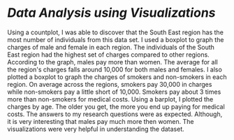 # *Data Analysis using Visualizations*

Using a countplot, I was able to discover that the South East region has the most number of individuals from this data set. I used a boxplot to graph the charges of male and female in each region. The individuals of the South East region had the highest set of charges compared to other regions. According to the graph, males pay more than women. The average for all the region's charges falls around 10,000 for both males and females. I also plotted a boxplot to graph the charges of smokers and non-smokers in each region. On average across the regions, smokers pay 30,000 in charges while non-smokers pay a little short of 10,000. Smokers pay about 3 times more than non-smokers for medical costs. Using a barplot, I plotted the charges by age. The older you get, the more you end up paying for medical costs. The answers to my research questions were as expected. Although, it is very interesting that males pay much more then women. The visualizations were very helpful in understanding the dataset. 